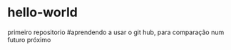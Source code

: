# hello-world
primeiro repositorio
#aprendendo a usar o git hub, para comparação num futuro próximo

